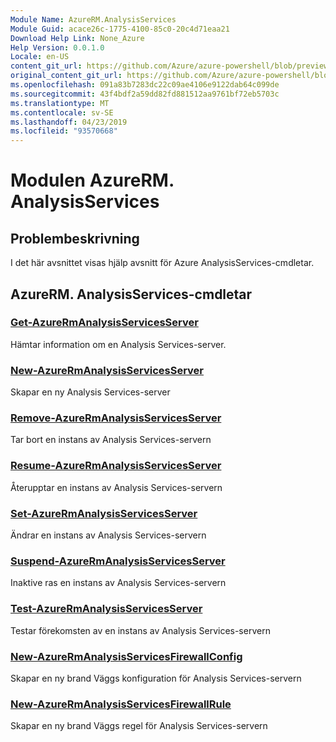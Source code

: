 ```yaml
---
Module Name: AzureRM.AnalysisServices
Module Guid: acace26c-1775-4100-85c0-20c4d71eaa21
Download Help Link: None_Azure
Help Version: 0.0.1.0
Locale: en-US
content_git_url: https://github.com/Azure/azure-powershell/blob/preview/src/ResourceManager/AnalysisServices/Commands.AnalysisServices/help/AzureRM.AnalysisServices.md
original_content_git_url: https://github.com/Azure/azure-powershell/blob/preview/src/ResourceManager/AnalysisServices/Commands.AnalysisServices/help/AzureRM.AnalysisServices.md
ms.openlocfilehash: 091a83b7283dc22c09ae4106e9122dab64c099de
ms.sourcegitcommit: 43f4bdf2a59dd82fd881512aa9761bf72eb5703c
ms.translationtype: MT
ms.contentlocale: sv-SE
ms.lasthandoff: 04/23/2019
ms.locfileid: "93570668"
---
```

# Modulen AzureRM. AnalysisServices
## Problembeskrivning
I det här avsnittet visas hjälp avsnitt för Azure AnalysisServices-cmdletar.

## AzureRM. AnalysisServices-cmdletar
### [Get-AzureRmAnalysisServicesServer](Get-AzureRmAnalysisServicesServer.md)
Hämtar information om en Analysis Services-server.

### [New-AzureRmAnalysisServicesServer](New-AzureRmAnalysisServicesServer.md)
Skapar en ny Analysis Services-server

### [Remove-AzureRmAnalysisServicesServer](Remove-AzureRmAnalysisServicesServer.md)
Tar bort en instans av Analysis Services-servern

### [Resume-AzureRmAnalysisServicesServer](Resume-AzureRmAnalysisServicesServer.md)
Återupptar en instans av Analysis Services-servern

### [Set-AzureRmAnalysisServicesServer](Set-AzureRmAnalysisServicesServer.md)
Ändrar en instans av Analysis Services-servern

### [Suspend-AzureRmAnalysisServicesServer](Suspend-AzureRmAnalysisServicesServer.md)
Inaktive ras en instans av Analysis Services-servern

### [Test-AzureRmAnalysisServicesServer](Test-AzureRmAnalysisServicesServer.md)
Testar förekomsten av en instans av Analysis Services-servern

### [New-AzureRmAnalysisServicesFirewallConfig](New-AzureRmAnalysisServicesFirewallConfig.md)
Skapar en ny brand Väggs konfiguration för Analysis Services-servern

### [New-AzureRmAnalysisServicesFirewallRule](New-AzureRmAnalysisServicesFirewallRule.md)
Skapar en ny brand Väggs regel för Analysis Services-servern

